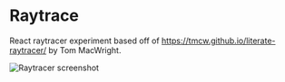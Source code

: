 # Raytrace

React raytracer experiment based off of https://tmcw.github.io/literate-raytracer/ by Tom MacWright.

![Raytracer screenshot](https://user-images.githubusercontent.com/2503289/47965424-157bfd00-dffc-11e8-8e35-ed637952302b.gif)
